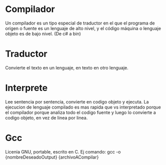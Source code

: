 # Compilador
Un compilador es un tipo especial de traductor en el que el programa de origen o fuente es un lenguaje de alto nivel, 
y el código máquina o lenguaje objeto es de bajo nivel. (De c# a bin)

# Traductor 
Convierte el texto en un lenguaje, en texto en otro lenguaje.

# Interprete
Lee sentencia por sentencia, convierte en codigo objeto y ejecuta. La ejecucion de lenguaje compilado es mas rapida que vs interpretado porque
el compilador porque analiza todo el codigo fuente y luego lo convierte a codigo objeto, en vez de linea por linea.

# Gcc
Licenia GNU, portable, escrito en C.
Ej comando: 
    gcc -o {nombreDeseadoOutput} {archivoACompilar}

